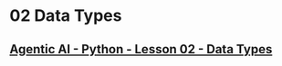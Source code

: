 # 02 Data Types
## [Agentic AI - Python - Lesson 02 - Data Types](https://colab.research.google.com/drive/1RbEQZDhP-VpAoz7Y-r8zNSk68LhKvZt-?usp=sharing)
